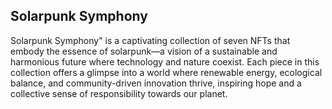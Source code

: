 ## Solarpunk Symphony

Solarpunk Symphony" is a captivating collection of seven NFTs that embody the essence of solarpunk—a vision of a sustainable and harmonious future where technology and nature coexist. Each piece in this collection offers a glimpse into a world where renewable energy, ecological balance, and community-driven innovation thrive, inspiring hope and a collective sense of responsibility towards our planet.

